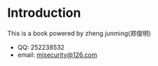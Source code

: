 # Introduction
This is a book powered by zheng junming(郑俊明)
- QQ: 252238532
- email: mjsecurity@126.com
